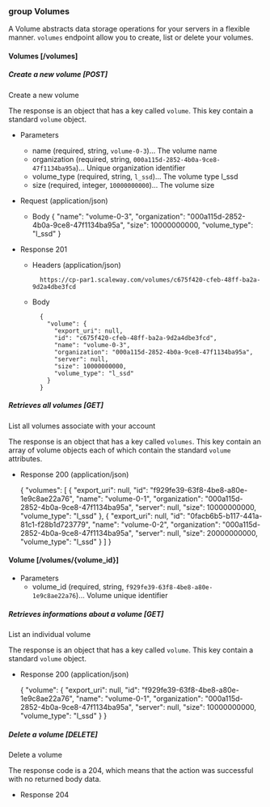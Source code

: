 ### group Volumes

A Volume abstracts data storage operations for your servers in a flexible manner. `volumes` endpoint allow you to create, list or delete your volumes.

#### Volumes [/volumes]

##### Create a new volume [POST]

Create a new volume

The response is an object that has a key called `volume`. This key contain a standard `volume` object.

+ Parameters
    + name (required, string, `volume-0-3`)... The volume name
    + organization (required, string, `000a115d-2852-4b0a-9ce8-47f1134ba95a`)... Unique organization identifier
    + volume_type (required, string, `l_ssd`)... The volume type l_ssd
    + size (required, integer, `10000000000`)... The volume size

+ Request (application/json)

    + Body
        {
          "name": "volume-0-3",
          "organization": "000a115d-2852-4b0a-9ce8-47f1134ba95a",
          "size": 10000000000,
          "volume_type": "l_ssd"
        }

+ Response 201

    + Headers (application/json)

            https://cp-par1.scaleway.com/volumes/c675f420-cfeb-48ff-ba2a-9d2a4dbe3fcd

    + Body

            {
              "volume": {
                "export_uri": null, 
                "id": "c675f420-cfeb-48ff-ba2a-9d2a4dbe3fcd", 
                "name": "volume-0-3", 
                "organization": "000a115d-2852-4b0a-9ce8-47f1134ba95a", 
                "server": null, 
                "size": 10000000000, 
                "volume_type": "l_ssd"
              }
            }


##### Retrieves all volumes [GET]

List all volumes associate with your account

The response is an object that has a key called `volumes`. This key contain an array of volume objects each of which contain the standard `volume` attributes.

+ Response 200 (application/json)

    {
      "volumes": [
        {
          "export_uri": null,
          "id": "f929fe39-63f8-4be8-a80e-1e9c8ae22a76",
          "name": "volume-0-1",
          "organization": "000a115d-2852-4b0a-9ce8-47f1134ba95a",
          "server": null,
          "size": 10000000000,
          "volume_type": "l_ssd"
        },
        {
          "export_uri": null,
          "id": "0facb6b5-b117-441a-81c1-f28b1d723779",
          "name": "volume-0-2",
          "organization": "000a115d-2852-4b0a-9ce8-47f1134ba95a",
          "server": null,
          "size": 20000000000,
          "volume_type": "l_ssd"
        }
      ]
    }


#### Volume [/volumes/{volume_id}]

+ Parameters
    + volume_id (required, string, `f929fe39-63f8-4be8-a80e-1e9c8ae22a76`)... Volume unique identifier

##### Retrieves informations about a volume [GET]

List an individual volume

The response is an object that has a key called `volume`. This key contain a standard `volume` object.

+ Response 200 (application/json)

    {
      "volume": {
        "export_uri": null,
        "id": "f929fe39-63f8-4be8-a80e-1e9c8ae22a76",
        "name": "volume-0-1",
        "organization": "000a115d-2852-4b0a-9ce8-47f1134ba95a",
        "server": null,
        "size": 10000000000,
        "volume_type": "l_ssd"
      }
    }


##### Delete a volume [DELETE]

Delete a volume

The response code is a 204, which means that the action was successful with no returned body data.

+ Response 204





